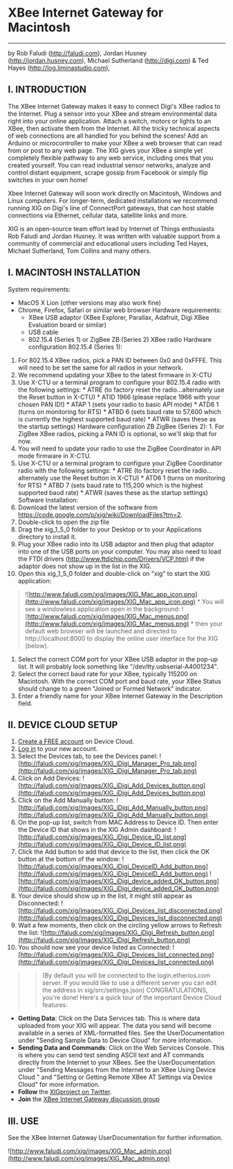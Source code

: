# XBee Internet Gateway for Macintosh #

---

by Rob Faludi (http://faludi.com), Jordan Husney (http://jordan.husney.com), Michael Sutherland (http://digi.com) & Ted Hayes (http://log.liminastudio.com),

## I. INTRODUCTION ##

The XBee Internet Gateway makes it easy to connect Digi's XBee radios to the Internet. Plug a sensor into your XBee and stream environmental data right into your online application. Attach a switch, motors or lights to an XBee, then activate them from the Internet. All the tricky technical aspects of web connections are all handled for you behind the scenes! Add an Arduino or microcontroller to make your XBee a web browser that can read from or post to any web page. The XIG gives your XBee a simple yet completely flexible pathway to any web service, including ones that you created yourself. You can read industrial sensor networks, analyze and control distant equipment, scrape gossip from Facebook or simply flip switches in your own home!

Xbee Internet Gateway will soon work directly on Macintosh, Windows and Linux computers. For longer-term, dedicated installations we recommend running XIG on Digi's line of ConnectPort gateways, that can host stable connections via Ethernet, cellular data, satellite links and more.

XIG is an open-source team effort lead by Internet of Things enthusiasts Rob Faludi and Jordan Husney. It was written with valuable support from a community of commercial and educational users including Ted Hayes, Michael Sutherland, Tom Collins and many others.


## I. MACINTOSH INSTALLATION ##

System requirements:
  * MacOS X Lion (other versions may also work fine)
  * Chrome, Firefox, Safari or similar web browser
Hardware requirements:
    * XBee USB adaptor (XBee Explorer, Parallax, Adafruit, Digi XBee Evaluation board or similar)
    * USB cable
    * 802.15.4 (Series 1) or ZigBee ZB (Series 2) XBee radio
Hardware configuration 802.15.4 (Series 1):
  1. For 802.15.4 XBee radios, pick a PAN ID between 0x0 and 0xFFFE. This will need to be set the same for all radios in your network.
  1. We recommend updating your XBee to the latest firmware in X-CTU
  1. Use X-CTU or a terminal program to configure your 802.15.4 radio with the following settings:
    * ATRE (to factory reset the radio…alternately use the Reset button in X-CTU)
    * ATID 1966 (please replace 1966 with your chosen PAN ID!)
    * ATAP 1 (sets your radio to basic API mode)
    * ATD6 1 (turns on monitoring for RTS)
    * ATBD 6 (sets baud rate to 57,600 which is currently the highest supported baud rate)
    * ATWR (saves these as the startup settings)
Hardware configuration ZB ZigBee (Series 2):
    1. For ZigBee XBee radios, picking a PAN ID is optional, so we'll skip that for now.
  1. You will need to update your radio to use the ZigBee Coordinator in API mode firmware in X-CTU.
  1. Use X-CTU or a terminal program to configure your ZigBee Coordinator radio with the following settings:
    * ATRE (to factory reset the radio…alternately use the Reset button in X-CTU)
    * ATD6 1 (turns on monitoring for RTS)
    * ATBD 7 (sets baud rate to 115,200 which is the highest supported baud rate)
    * ATWR (saves these as the startup settings)
Software Installation:
  1. Download the latest version of the software from https://code.google.com/p/xig/wiki/DownloadFiles?tm=2.
  1. Double-click to open the zip file
  1. Drag the xig\_1\_5\_0 folder to your Desktop or to your Applications directory to install it.
  1. Plug your XBee radio into its USB adaptor and then plug that adaptor into one of the USB ports on your computer. You may also need to load the FTDI drivers (http://www.ftdichip.com/Drivers/VCP.htm) if the adaptor does not show up in the list in the XIG.
  1. Open this xig\_1\_5\_0 folder and double-click on "xig" to start the XIG application:
> ![http://www.faludi.com/xig/images/XIG_Mac_app_icon.png](http://www.faludi.com/xig/images/XIG_Mac_app_icon.png)
    * You will see a windowless application open in the background:
> ![http://www.faludi.com/xig/images/XIG_Mac_menus.png](http://www.faludi.com/xig/images/XIG_Mac_menus.png)
    * then your default web browser will be launched and directed to http://localhost:8000 to display the online user interface for the XIG (below).

  1. Select the correct COM port for your XBee USB adaptor in the pop-up list. It will probably look something like "/dev/tty.usbserial-A4001234".
  1. Select the correct baud rate for your XBee, typically 115200 on Macintosh. With the correct COM port and baud rate, your XBee Status should change to a green "Joined or Formed Network" indicator.
  1. Enter a friendly name for your XBee Internet Gateway in the Description field.

## II. DEVICE CLOUD SETUP ##

  1. [Create a FREE account](http://www.etherios.com/products/devicecloud/developerzone) on Device Cloud.
  1. [Log in](https://login.etherios.com) to your new account.
  1. Select the Devices tab, to see the Devices panel: ![http://faludi.com/xig/images/XIG_iDigi_Manager_Pro_tab.png](http://faludi.com/xig/images/XIG_iDigi_Manager_Pro_tab.png)
  1. Click on Add Devices: ![http://faludi.com/xig/images/XIG_iDigi_Add_Devices_button.png](http://faludi.com/xig/images/XIG_iDigi_Add_Devices_button.png)
  1. Click on the Add Manually button: ![http://faludi.com/xig/images/XIG_iDigi_Add_Manually_button.png](http://faludi.com/xig/images/XIG_iDigi_Add_Manually_button.png)
  1. On the pop-up list, switch from MAC Address to Device ID. Then enter the Device ID that shows in the XIG Admin dashboard: ![http://faludi.com/xig/images/XIG_iDigi_Device_ID_list.png](http://faludi.com/xig/images/XIG_iDigi_Device_ID_list.png)
  1. Click the Add button to add that device to the list, then click the OK button at the bottom of the window: ![http://faludi.com/xig/images/XIG_iDigi_DeviceID_Add_button.png](http://faludi.com/xig/images/XIG_iDigi_DeviceID_Add_button.png) ![http://faludi.com/xig/images/XIG_iDigi_device_added_OK_button.png](http://faludi.com/xig/images/XIG_iDigi_device_added_OK_button.png)
  1. Your device should show up in the list, it might still appear as Disconnected: ![http://faludi.com/xig/images/XIG_iDigi_Devices_list_disconnected.png](http://faludi.com/xig/images/XIG_iDigi_Devices_list_disconnected.png)
  1. Wait a few moments, then click on the circling yellow arrows to Refresh the list: ![http://faludi.com/xig/images/XIG_iDigi_Refresh_button.png](http://faludi.com/xig/images/XIG_iDigi_Refresh_button.png)
  1. You should now see your device listed as Connected: ![http://faludi.com/xig/images/XIG_iDigi_Devices_list_connected.png](http://faludi.com/xig/images/XIG_iDigi_Devices_list_connected.png)
> > (By default you will be connected to the login.etherios.com server. If you would like to use a different server you can edit the address in xig/src/settings.json)
CONGRATULATIONS, you're done! Here's a quick tour of the important Device Cloud features:
  * **Getting Data**: Click on the Data Services tab. This is where data uploaded from your XIG will appear. The data you send will become available in a series of XML-formatted files. See the UserDocumentation under "Sending Sample Data to Device Cloud" for more information.
  * **Sending Data and Commands**: Click on the Web Services Console. This is where you can send test sending ASCII text and AT commands directly from the Internet to your XBees. See the UserDocumentation under "Sending Messages from the Internet to an XBee Using Device Cloud " and "Setting or Getting Remote XBee AT Settings via Device Cloud" for more information.
  * **Follow** the [XIGproject on Twitter](http://twitter.com/xigproject).
  * **Join** the [XBee Internet Gateway discussion group](http://groups.google.com/group/xbee-internet-gateway)

## III. USE ##

See the XBee Internet Gateway UserDocumentation for further information.

![http://www.faludi.com/xig/images/XIG_Mac_admin.png](http://www.faludi.com/xig/images/XIG_Mac_admin.png)